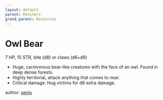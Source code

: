 ```yaml
---
layout: default
parent: Monsters
grand_parent: Resources
---
```


# Owl Bear

7 HP, 15 STR, bite (d8) or claws (d6+d6)

- Huge, carnivorous bear-like creatures with the face of an owl. Found in deep dense forests.
- Highly territorial, attack anything that comes to near.
- Critical damage: Hug victims for d8 extra damage.

author: [xenio](https://xenioinabottle.blogspot.com)
